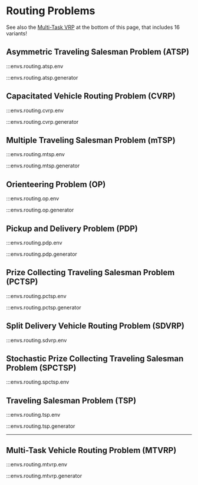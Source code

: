 # Routing Problems

See also the [Multi-Task VRP](#Multi-Task-Vehicle-Routing-Problem-(MTVRP)) at the bottom of this page, that includes 16 variants!

## Asymmetric Traveling Salesman Problem (ATSP)

:::envs.routing.atsp.env

:::envs.routing.atsp.generator

## Capacitated Vehicle Routing Problem (CVRP)

:::envs.routing.cvrp.env

:::envs.routing.cvrp.generator

## Multiple Traveling Salesman Problem (mTSP)

:::envs.routing.mtsp.env

:::envs.routing.mtsp.generator


## Orienteering Problem (OP)

:::envs.routing.op.env

:::envs.routing.op.generator

## Pickup and Delivery Problem (PDP)

:::envs.routing.pdp.env

:::envs.routing.pdp.generator

## Prize Collecting Traveling Salesman Problem (PCTSP)

:::envs.routing.pctsp.env

:::envs.routing.pctsp.generator

## Split Delivery Vehicle Routing Problem (SDVRP)

:::envs.routing.sdvrp.env

## Stochastic Prize Collecting Traveling Salesman Problem (SPCTSP)

:::envs.routing.spctsp.env

## Traveling Salesman Problem (TSP)

:::envs.routing.tsp.env

:::envs.routing.tsp.generator

---

## Multi-Task Vehicle Routing Problem (MTVRP)
<a name="Multi-Task-Vehicle-Routing-Problem-(MTVRP)"></a>

:::envs.routing.mtvrp.env

:::envs.routing.mtvrp.generator